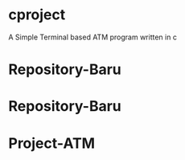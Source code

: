 # cproject
A Simple Terminal based ATM program written in c

# Repository-Baru
# Repository-Baru
# Project-ATM
